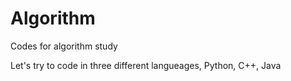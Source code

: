 # Algorithm
Codes for algorithm study

Let's try to code in three different langueages, Python, C++, Java
